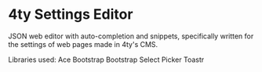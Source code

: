 # 4ty Settings Editor
JSON web editor with auto-completion and snippets, specifically written for the settings of web pages made in 4ty's CMS.

Libraries used:
Ace
Bootstrap
Bootstrap Select Picker
Toastr

